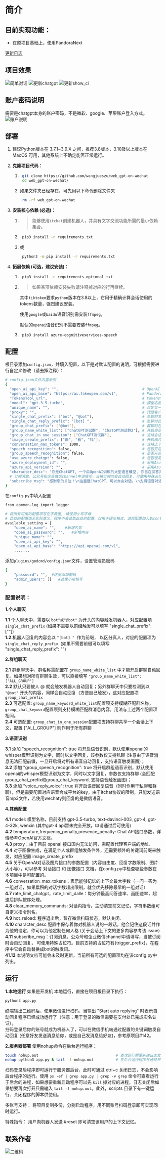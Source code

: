 # 简介

## 目前实现功能：
- 在原项目基础上，使用PandoraNext


[更新日志](mark_log.md)

## 项目效果
![简单对话](docs/images/single-chat-sample.jpg)
![更新chatgpt](docs/images/update_token.png)
![更新show_ci](docs/images/show_ci.png)

## 账户密码说明
需要是chatgpt本身的账户密码，不是微软、google、苹果账户登入方式。
![账户说明](docs/images/use.png)

## 部署
1. 建议Python版本在 3.7.1~3.9.X 之间，推荐3.8版本，3.10及以上版本在 MacOS 可用，其他系统上不确定能否正常运行。
2. **克隆项目代码：**

    1. ```bash
        git clone https://github.com/wangjueszu/web_gpt-on-wechat
        cd web_gpt-on-wechat/
        ```
    2. 如果文件夹已经存在，可先用以下命令删除文件夹
         ```bash
          rm -rf web_gpt-on-wechat
         ```
3. **安装核心依赖 (必选)：**

    1. > 能够使用`itchat`创建机器人，并具有文字交流功能所需的最小依赖集合。
        >
    2. ```bash
        pip3 install -r requirements.txt
        ```
    3. 或
       ```bash
        python3 -m pip install -r requirements.txt
       ```
4. **拓展依赖 (可选，建议安装)：**

    1. ```bash
        pip3 install -r requirements-optional.txt
        ```
    2. > 如果某项依赖安装失败请注释掉对应的行再继续。
        >

        其中`tiktoken`要求`python`版本在3.8以上，它用于精确计算会话使用的tokens数量，强烈建议安装。

        使用`google`或`baidu`语音识别需安装`ffmpeg`，

        默认的`openai`语音识别不需要安装`ffmpeg`。

    3. ```bash
        pip3 install azure-cognitiveservices-speech
        ```


## 配置

根目录添加`config.json`，并填入配置，以下是对默认配置的说明，可根据需要进行自定义修改（请去掉注释）：

```bash
# config.json文件内容示例
{
  "open_ai_api_key": "",                                      # OpenAI API KEY 或 通过open_ai_name和open_ai_password自动登入；改参数不要删除
  "open_ai_api_base": "https://ai.fakeopen.com/v1",           # PandoraNext的网站
  "TokensTool_url",                                           # tokenstool网站获取pool_token
  "model": "gpt-3.5-turbo",                                   # 模型名称。当use_azure_chatgpt为true时，其名称为Azure上model deployment名称
  "unique_name": "",                                          # 自定义一个识别码，用于让通过账户密码方式时生成的openai api key相同，再使用账户密码时必填
  "proxy": "",                                                # 代理客户端的ip和端口，国内环境开启代理的需要填写该项，如 "127.0.0.1:7890"
  "single_chat_prefix": ["bot", "@bot"],                      # 私聊时文本需要包含该前缀才能触发机器人回复
  "single_chat_reply_prefix": "[bot] ",                       # 私聊时自动回复的前缀，用于区分真人
  "group_chat_prefix": ["@bot"],                              # 群聊时包含该前缀则会触发机器人回复
  "group_name_white_list": ["ChatGPT测试群", "ChatGPT测试群2"], # 开启自动回复的群名称列表
  "group_chat_in_one_session": ["ChatGPT测试群"],              # 支持会话上下文共享的群名称  
  "image_create_prefix": ["画", "看", "找"],                   # 开启图片回复的前缀
  "conversation_max_tokens": 1000,                            # 支持上下文记忆的最多字符数
  "speech_recognition": false,                                # 是否开启语音识别
  "group_speech_recognition": false,                          # 是否开启群组语音识别
  "use_azure_chatgpt": false,                                 # 是否使用Azure ChatGPT service代替openai ChatGPT service. 当设置为true时需要设置 open_ai_api_base，如 https://xxx.openai.azure.com/
  "azure_deployment_id": "",                                  # 采用Azure ChatGPT时，模型部署名称
  "azure_api_version": "",                                    # 采用Azure ChatGPT时，API版本
  "character_desc": "你是ChatGPT, 一个由OpenAI训练的大型语言模型, 你旨在回答并解决人们的任何问题，并且可以使用多种语言与人交流。",  # 人格描述
  # 订阅消息，公众号和企业微信channel中请填写，当被订阅时会自动回复，可使用特殊占位符。目前支持的占位符有{trigger_prefix}，在程序中它会自动替换成bot的触发词。
  "subscribe_msg": "感谢您的关注！\n这里是ChatGPT，可以自由对话。\n支持语音对话。\n支持图片输出，画字开头的消息将按要求创作图片。\n支持角色扮演和文字冒险等丰富插件。\n输入{trigger_prefix}#help 查看详细指令。"
}
```

在`config.py`中填入配置

```bash
from common.log import logger

# 将所有可用的配置项写在字典里, 请使用小写字母
# 此处的配置值无实际意义，程序不会读取此处的配置，仅用于提示格式，请将配置加入到config.json中
available_setting = {
    "open_ai_name": "",    #新增内容
    "open_ai_password": "",   #新增内容
    "unique_name": "",
    "open_ai_api_key": "",  
    "open_ai_api_base": "https://api.openai.com/v1",
    .......
```

添加`plugins/godcmd/config.json`文件，设置管理员密码
```bash
{
    "password": "",  #这里添加密码
    "admin_users": []   #这里不用填写
}
```

### 配置说明：

**1.个人聊天**

**1.1** 个人聊天中，需要以 `bot"或"@bot"` 为开头的内容触发机器人，对应配置项 `single_chat_prefix` (如果不需要以前缀触发可以填写 "single_chat_prefix": [""])  
**1.2** 机器人回复的内容会以 `"[bot] " `作为前缀， 以区分真人，对应的配置项为 `single_chat_reply_prefix `(如果不需要前缀可以填写 "single_chat_reply_prefix": "")

**2.群组聊天**

**2.1** 群组聊天中，群名称需配置在 `group_name_white_list`  中才能开启群聊自动回复。如果想对所有群聊生效，可以直接填写 `"group_name_white_list": ["ALL_GROUP"]`  
**2.2** 默认只要被人 @ 就会触发机器人自动回复；另外群聊天中只要检测到以 `"@bot"` 开头的内容，同样会自动回复（方便自己触发），这对应配置项 `group_chat_prefix`  
**2.3** 可选配置: `group_name_keyword_white_list`配置项支持模糊匹配群名称，`group_chat_keyword`配置项则支持模糊匹配群消息内容，用法与上述两个配置项相同。  
**2.4** 可选配置: `group_chat_in_one_session`配置项支持群聊共享一个会话上下文，配置 ["ALL_GROUP"] 则作用于所有群聊

**3.语音识别**

**3.1** 添加 "speech_recognition": true 将开启语音识别，默认使用openai的whisper模型识别为文字，同时以文字回复，该参数仅支持私聊 (注意由于语音消息无法匹配前缀，一旦开启将对所有语音自动回复，支持语音触发画图)；  
**3.2** 添加 "group_speech_recognition": true 将开启群组语音识别，默认使用openai的whisper模型识别为文字，同时以文字回复，参数仅支持群聊 (会匹配group_chat_prefix和group_chat_keyword, 支持语音触发画图)；  
**3.3** 添加 "voice_reply_voice": true 将开启语音回复语音（同时作用于私聊和群聊），但是需要配置对应语音合成平台的key，由于itchat协议的限制，只能发送语音mp3文件，若使用wechaty则回复的是微信语音。

**4.其他配置**

**4.1** model: 模型名称，目前支持 gpt-3.5-turbo, text-davinci-003, gpt-4, gpt-4-32k, wenxin (其中gpt-4 api暂未完全开放，申请通过后可使用)  
**4.2** temperature,frequency_penalty,presence_penalty: Chat API接口参数，详情参考OpenAI官方文档。  
**4.3** proxy：由于目前 openai 接口国内无法访问，需配置代理客户端的地址.  
**4.4** 对于图像生成，在满足个人或群组触发条件外，还需要额外的关键词前缀来触发，对应配置 image_create_prefix   
**4.5** 关于OpenAI对话及图片接口的参数配置（内容自由度、回复字数限制、图片大小等），可以参考 对话接口 和 图像接口 文档，在config.py中检查哪些参数在本项目中是可配置的。  
**4.6** conversation_max_tokens：表示能够记忆的上下文最大字数（一问一答为一组对话，如果累积的对话字数超出限制，就会优先移除最早的一组对话）  
**4.7** rate_limit_chatgpt，rate_limit_dalle：每分钟最高问答速率、画图速率，超速后排队按序处理。  
**4.8** clear_memory_commands: 对话内指令，主动清空前文记忆，字符串数组可自定义指令别名。  
**4.9** hot_reload: 程序退出后，暂存微信扫码状态，默认关闭.  
**4.10** character_desc 配置中保存着你对机器人说的一段话，他会记住这段话并作为他的设定，你可以为他定制任何人格 (关于会话上下文的更多内容参考该 issue)  
**4.11** subscribe_msg：订阅消息，公众号和企业微信channel中请填写，当被订阅时会自动回复， 可使用特殊占位符。目前支持的占位符有{trigger_prefix}，在程序中它会自动替换成bot的触发词。  
**41.12** 本说明文档可能会未及时更新，当前所有可选的配置项均在该config.py中列出。

## 运行
**1.本地运行**
如果是开发机 本地运行，直接在项目根目录下执行：  
```bash
python3 app.py
``` 
终端输出二维码后，使用微信进行扫码，当输出 "Start auto replying" 时表示自动回复程序已经成功运行了（注意：用于登录的微信需要在支付处已完成实名认证）。   
扫码登录后你的账号就成为机器人了，可以在微信手机端通过配置的关键词触发自动回复 (任意好友发送消息给你，或是自己发消息给好友)，参考原项目#142。

**2.服务器部署**
使用nohup命令在后台运行程序：  
```bash
touch nohup.out                                   # 首次运行需要新建日志文件  
nohup python3 app.py & tail -f nohup.out          # 在后台运行程序并通过日志输出二维码
```
扫码登录后程序即可运行于服务器后台，此时可通过 ctrl+c 关闭日志，不会影响后台程序的运行。使用 `ps -ef | grep app.py | grep -v grep` 命令可查看运行于后台的进程，如果想要重新启动程序可以先 `kill` 掉对应的进程。日志关闭后如果想要再次打开只需输入 `tail -f nohup.out`。此外，scripts 目录下有一键运行、关闭程序的脚本供使用。

多账号支持： 将项目复制多份，分别启动程序，用不同账号扫码登录即可实现同时运行。

特殊指令： 用户向机器人发送 #reset 即可清空该用户的上下文记忆。

## 联系作者
![二维码](docs/images/wechat.png)
